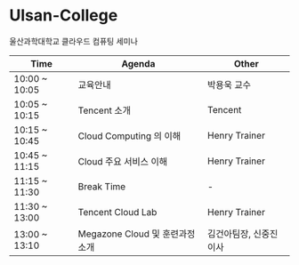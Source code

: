 # Ulsan-College
울산과학대학교 클라우드 컴퓨팅 세미나

|Time | Agenda | Other |
|-----| -------| ------|
|10:00 ~ 10:05 | 교육안내 | 박용욱 교수 |
|10:05 ~ 10:15 | Tencent 소개 | Tencent |
|10:15 ~ 10:45 | Cloud Computing 의 이해 | Henry Trainer |
|10:45 ~ 11:15 | Cloud 주요 서비스 이해 | Henry Trainer |
|11:15 ~ 11:30 | Break Time | - |
|11:30 ~ 13:00 | Tencent Cloud Lab | Henry Trainer |
|13:00 ~ 13:10 | Megazone Cloud 및 훈련과정 소개 | 김건아팀장, 신중진이사 |
